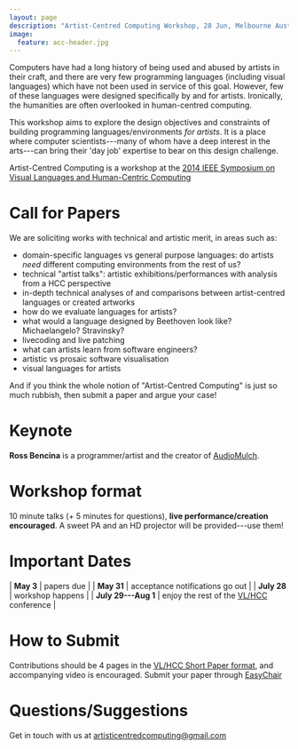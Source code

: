```yaml
---
layout: page
description: "Artist-Centred Computing Workshop, 28 Jun, Melbourne Australia - part of VL/HCC 2014"
image:
  feature: acc-header.jpg
---
```


Computers have had a long history of being used and abused by artists
in their craft, and there are very few programming languages
(including visual languages) which have not been used in service of
this goal. However, few of these languages were designed specifically
by and for artists. Ironically, the humanities are often overlooked in
human-centred computing.

This workshop aims to explore the design objectives and constraints of
building programming languages/environments *for artists*. It is a
place where computer scientists---many of whom have a deep interest in
the arts---can bring their 'day job' expertise to bear on this design
challenge.

Artist-Centred Computing is a workshop at the [2014 IEEE Symposium on
  Visual Languages and Human-Centric
  Computing](https://sites.google.com/site/vlhcc2014/)

# Call for Papers

We are soliciting works with technical and artistic merit, in areas
such as:

- domain-specific languages vs general purpose languages: do artists
  *need* different computing environments from the rest of us?
- technical "artist talks": artistic exhibitions/performances with
  analysis from a HCC perspective
- in-depth technical analyses of and comparisons between
  artist-centred languages or created artworks
- how do we evaluate languages for artists?
- what would a language designed by Beethoven look like?
  Michaelangelo? Stravinsky?
- livecoding and live patching
- what can artists learn from software engineers?
- artistic vs prosaic software visualisation
- visual languages for artists

And if you think the whole notion of "Artist-Centred Computing" is
just so much rubbish, then submit a paper and argue your case!

# Keynote

**Ross Bencina** is a programmer/artist and the creator of
  [AudioMulch](http://www.audiomulch.com).
  
# Workshop format

10 minute talks (+ 5 minutes for questions), **live
performance/creation encouraged**. A sweet PA and an HD projector will
be provided---use them!

# Important Dates

| **May 3** | papers due |
| **May 31** | acceptance notifications go out |
| **July 28** | workshop happens |
| **July 29---Aug 1** | enjoy the rest of the [VL/HCC](https://sites.google.com/site/vlhcc2014/) conference |

# How to Submit

Contributions should be 4 pages in the
[VL/HCC Short Paper format](https://sites.google.com/site/vlhcc2014/),
and accompanying video is encouraged. Submit your paper through
[EasyChair](https://precisionconference.com)

# Questions/Suggestions

Get in touch with us at [artisticentredcomputing@gmail.com](mailto:artisticentredcomputing@gmail.com)
